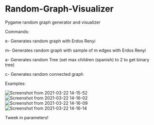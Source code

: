 # Random-Graph-Visualizer
Pygame random graph generator and visualizer

Commands:

e- Generates random graph with Erdos Renyi

m- Generates random graph with sample of m edges with Erdos Renyi

a- Generates random Tree (set max children (spanish) to 2 to get binary tree)

c- Generates random connected graph


Examples:

![Screenshot from 2021-03-22 14-15-52](https://user-images.githubusercontent.com/54119843/112053325-d772cb80-8b19-11eb-849f-39cb21694b31.png)
![Screenshot from 2021-03-22 14-16-02](https://user-images.githubusercontent.com/54119843/112053331-d8a3f880-8b19-11eb-8219-29187d3f102b.png)
![Screenshot from 2021-03-22 14-16-09](https://user-images.githubusercontent.com/54119843/112053336-d9d52580-8b19-11eb-8127-f604abfd66a5.png)
![Screenshot from 2021-03-22 14-16-14](https://user-images.githubusercontent.com/54119843/112053338-db065280-8b19-11eb-8be2-dab89a2c13cf.png)

Tweek in parameters!


